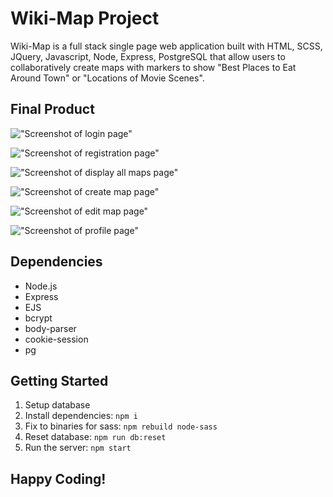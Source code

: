 # Wiki-Map Project

Wiki-Map is a full stack single page web application built with HTML, SCSS, JQuery, Javascript, Node, Express, PostgreSQL that allow users to collaboratively create maps with markers to show "Best Places to Eat Around Town" or "Locations of Movie Scenes".

## Final Product

!["Screenshot of login page"]()

!["Screenshot of registration page"]()

!["Screenshot of display all maps page"]()

!["Screenshot of create map page"]()

!["Screenshot of edit map page"]()

!["Screenshot of profile page"]()

## Dependencies

- Node.js
- Express
- EJS
- bcrypt
- body-parser
- cookie-session
- pg

## Getting Started

1. Setup database
2. Install dependencies: `npm i`
3. Fix to binaries for sass: `npm rebuild node-sass`
4. Reset database: `npm run db:reset`
5. Run the server: `npm start`

## Happy Coding!
